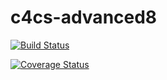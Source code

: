 # c4cs-advanced8


[![Build Status](https://travis-ci.org/hksoren/c4cs-advanced8.png)](https://travis-ci.org/hksoren/c4cs-advanced8)

[![Coverage Status](https://coveralls.io/repos/github/hksoren/c4cs-advanced8/badge.svg?branch=master)](https://coveralls.io/github/hksoren/c4cs-advanced8?branch=master)

